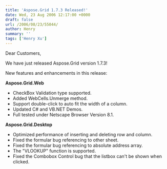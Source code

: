 ```yaml
---
title: 'Aspose.Grid 1.7.3 Released!'
date: Wed, 23 Aug 2006 12:17:00 +0000
draft: false
url: /2006/08/23/55044/
author: Henry
summary: ''
tags: ['Henry Xu']
---
```


Dear Customers,

We have just released Aspose.Grid version 1.7.3!

New features and enhancements in this release:

**Aspose.Grid.Web**

*   CheckBox Validation type supported.
*   Added WebCells.Unmerge method.
*   Support double-click to auto fit the width of a column.
*   Updated C# and VB.NET Demos.
*   Full tested under Netscape Browser Version 8.1.

**Aspose.Grid.Desktop**

*   Optimized performance of inserting and deleting row and column.
*   Fixed the formular bug referencing to other sheet.
*   Fixed the formular bug referencing to absolute address array.
*   The "VLOOKUP" function is supported.
*   Fixed the Combobox Control bug that the listbox can't be shown when clicked.







